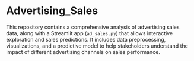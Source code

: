 # Advertising_Sales
This repository contains a comprehensive analysis of advertising sales data, along with a Streamlit app (`ad_sales.py`) that allows interactive exploration and sales predictions. It includes data preprocessing, visualizations, and a predictive model to help stakeholders understand the impact of different advertising channels on sales performance.
